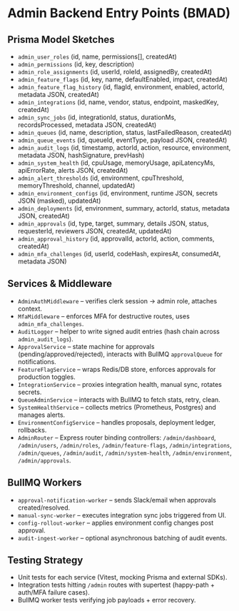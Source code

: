 # Admin Backend Entry Points (BMAD)

## Prisma Model Sketches
- `admin_user_roles` (id, name, permissions[], createdAt)
- `admin_permissions` (id, key, description)
- `admin_role_assignments` (id, userId, roleId, assignedBy, createdAt)
- `admin_feature_flags` (id, key, name, defaultEnabled, impact, createdAt)
- `admin_feature_flag_history` (id, flagId, environment, enabled, actorId, metadata JSON, createdAt)
- `admin_integrations` (id, name, vendor, status, endpoint, maskedKey, createdAt)
- `admin_sync_jobs` (id, integrationId, status, durationMs, recordsProcessed, metadata JSON, createdAt)
- `admin_queues` (id, name, description, status, lastFailedReason, createdAt)
- `admin_queue_events` (id, queueId, eventType, payload JSON, createdAt)
- `admin_audit_logs` (id, timestamp, actorId, action, resource, environment, metadata JSON, hashSignature, prevHash)
- `admin_system_health` (id, cpuUsage, memoryUsage, apiLatencyMs, apiErrorRate, alerts JSON, createdAt)
- `admin_alert_thresholds` (id, environment, cpuThreshold, memoryThreshold, channel, updatedAt)
- `admin_environment_configs` (id, environment, runtime JSON, secrets JSON (masked), updatedAt)
- `admin_deployments` (id, environment, summary, actorId, status, metadata JSON, createdAt)
- `admin_approvals` (id, type, target, summary, details JSON, status, requesterId, reviewers JSON, createdAt, updatedAt)
- `admin_approval_history` (id, approvalId, actorId, action, comments, createdAt)
- `admin_mfa_challenges` (id, userId, codeHash, expiresAt, consumedAt, metadata JSON)

## Services & Middleware
- `AdminAuthMiddleware` – verifies clerk session -> admin role, attaches context.
- `MfaMiddleware` – enforces MFA for destructive routes, uses `admin_mfa_challenges`.
- `AuditLogger` – helper to write signed audit entries (hash chain across `admin_audit_logs`).
- `ApprovalService` – state machine for approvals (pending/approved/rejected), interacts with BullMQ `approvalQueue` for notifications.
- `FeatureFlagService` – wraps Redis/DB store, enforces approvals for production toggles.
- `IntegrationService` – proxies integration health, manual sync, rotates secrets.
- `QueueAdminService` – interacts with BullMQ to fetch stats, retry, clean.
- `SystemHealthService` – collects metrics (Prometheus, Postgres) and manages alerts.
- `EnvironmentConfigService` – handles proposals, deployment ledger, rollbacks.
- `AdminRouter` – Express router binding controllers: `/admin/dashboard`, `/admin/users`, `/admin/roles`, `/admin/feature-flags`, `/admin/integrations`, `/admin/queues`, `/admin/audit`, `/admin/system-health`, `/admin/environment`, `/admin/approvals`.

## BullMQ Workers
- `approval-notification-worker` – sends Slack/email when approvals created/resolved.
- `manual-sync-worker` – executes integration sync jobs triggered from UI.
- `config-rollout-worker` – applies environment config changes post approval.
- `audit-ingest-worker` – optional asynchronous batching of audit events.

## Testing Strategy
- Unit tests for each service (Vitest, mocking Prisma and external SDKs).
- Integration tests hitting `/admin` routes with supertest (happy-path + auth/MFA failure cases).
- BullMQ worker tests verifying job payloads + error recovery.
